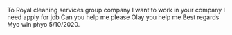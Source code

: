 To 
Royal cleaning services group company
I want to work in your company
I need apply for job
Can you help me please
Olay you help me
Best regards Myo win phyo
5/10/2020. 
